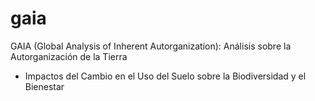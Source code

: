 # gaia

GAIA (Global Analysis of Inherent Autorganization): Análisis sobre la Autorganización de la Tierra

+ Impactos del Cambio en el Uso del Suelo sobre la Biodiversidad y el Bienestar 
